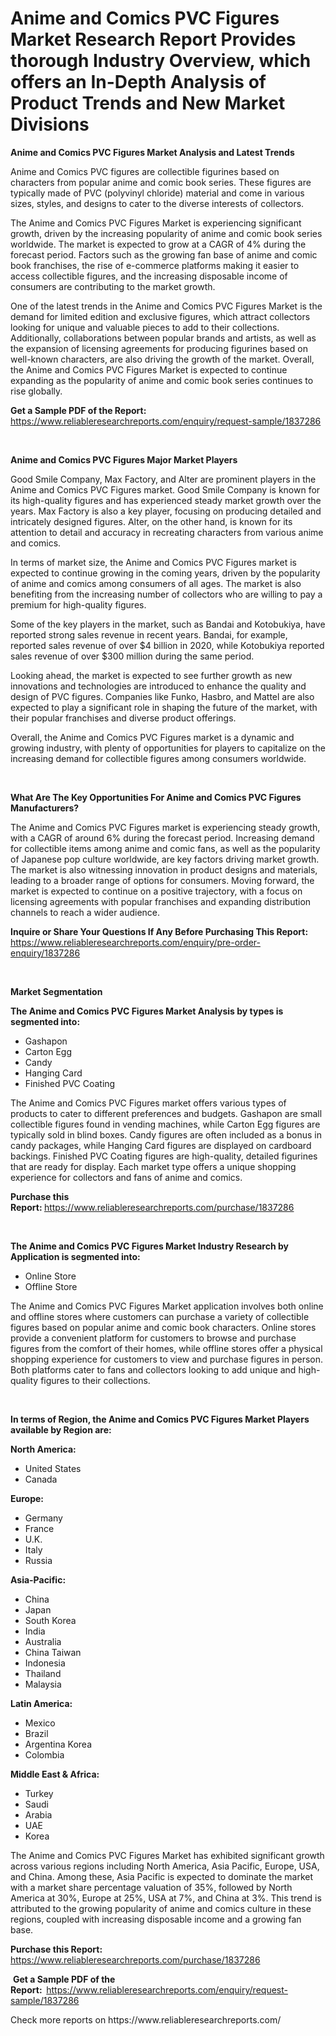 <p><h1>Anime and Comics PVC Figures Market Research Report Provides thorough Industry Overview, which offers an In-Depth Analysis of Product Trends and New Market Divisions</h1></p><p><strong>Anime and Comics PVC Figures Market Analysis and Latest Trends</strong></p>
<p><p>Anime and Comics PVC figures are collectible figurines based on characters from popular anime and comic book series. These figures are typically made of PVC (polyvinyl chloride) material and come in various sizes, styles, and designs to cater to the diverse interests of collectors.</p><p>The Anime and Comics PVC Figures Market is experiencing significant growth, driven by the increasing popularity of anime and comic book series worldwide. The market is expected to grow at a CAGR of 4% during the forecast period. Factors such as the growing fan base of anime and comic book franchises, the rise of e-commerce platforms making it easier to access collectible figures, and the increasing disposable income of consumers are contributing to the market growth.</p><p>One of the latest trends in the Anime and Comics PVC Figures Market is the demand for limited edition and exclusive figures, which attract collectors looking for unique and valuable pieces to add to their collections. Additionally, collaborations between popular brands and artists, as well as the expansion of licensing agreements for producing figurines based on well-known characters, are also driving the growth of the market. Overall, the Anime and Comics PVC Figures Market is expected to continue expanding as the popularity of anime and comic book series continues to rise globally.</p></p>
<p><strong>Get a Sample PDF of the Report:&nbsp;</strong> <a href="https://www.reliableresearchreports.com/enquiry/request-sample/1837286">https://www.reliableresearchreports.com/enquiry/request-sample/1837286</a></p>
<p>&nbsp;</p>
<p><strong>Anime and Comics PVC Figures Major Market Players</strong></p>
<p><p>Good Smile Company, Max Factory, and Alter are prominent players in the Anime and Comics PVC Figures market. Good Smile Company is known for its high-quality figures and has experienced steady market growth over the years. Max Factory is also a key player, focusing on producing detailed and intricately designed figures. Alter, on the other hand, is known for its attention to detail and accuracy in recreating characters from various anime and comics.</p><p>In terms of market size, the Anime and Comics PVC Figures market is expected to continue growing in the coming years, driven by the popularity of anime and comics among consumers of all ages. The market is also benefiting from the increasing number of collectors who are willing to pay a premium for high-quality figures.</p><p>Some of the key players in the market, such as Bandai and Kotobukiya, have reported strong sales revenue in recent years. Bandai, for example, reported sales revenue of over $4 billion in 2020, while Kotobukiya reported sales revenue of over $300 million during the same period.</p><p>Looking ahead, the market is expected to see further growth as new innovations and technologies are introduced to enhance the quality and design of PVC figures. Companies like Funko, Hasbro, and Mattel are also expected to play a significant role in shaping the future of the market, with their popular franchises and diverse product offerings.</p><p>Overall, the Anime and Comics PVC Figures market is a dynamic and growing industry, with plenty of opportunities for players to capitalize on the increasing demand for collectible figures among consumers worldwide.</p></p>
<p>&nbsp;</p>
<p><strong>What Are The Key Opportunities For Anime and Comics PVC Figures Manufacturers?</strong></p>
<p><p>The Anime and Comics PVC Figures market is experiencing steady growth, with a CAGR of around 6% during the forecast period. Increasing demand for collectible items among anime and comic fans, as well as the popularity of Japanese pop culture worldwide, are key factors driving market growth. The market is also witnessing innovation in product designs and materials, leading to a broader range of options for consumers. Moving forward, the market is expected to continue on a positive trajectory, with a focus on licensing agreements with popular franchises and expanding distribution channels to reach a wider audience.</p></p>
<p><strong>Inquire or Share Your Questions If Any Before Purchasing This Report:</strong> <a href="https://www.reliableresearchreports.com/enquiry/pre-order-enquiry/1837286">https://www.reliableresearchreports.com/enquiry/pre-order-enquiry/1837286</a></p>
<p>&nbsp;</p>
<p><strong>Market Segmentation</strong></p>
<p><strong>The Anime and Comics PVC Figures Market Analysis by types is segmented into:</strong></p>
<p><ul><li>Gashapon</li><li>Carton Egg</li><li>Candy</li><li>Hanging Card</li><li>Finished PVC Coating</li></ul></p>
<p><p>The Anime and Comics PVC Figures market offers various types of products to cater to different preferences and budgets. Gashapon are small collectible figures found in vending machines, while Carton Egg figures are typically sold in blind boxes. Candy figures are often included as a bonus in candy packages, while Hanging Card figures are displayed on cardboard backings. Finished PVC Coating figures are high-quality, detailed figurines that are ready for display. Each market type offers a unique shopping experience for collectors and fans of anime and comics.</p></p>
<p><strong>Purchase this Report:&nbsp;</strong><a href="https://www.reliableresearchreports.com/purchase/1837286">https://www.reliableresearchreports.com/purchase/1837286</a></p>
<p>&nbsp;</p>
<p><strong>The Anime and Comics PVC Figures Market Industry Research by Application is segmented into:</strong></p>
<p><ul><li>Online Store</li><li>Offline Store</li></ul></p>
<p><p>The Anime and Comics PVC Figures Market application involves both online and offline stores where customers can purchase a variety of collectible figures based on popular anime and comic book characters. Online stores provide a convenient platform for customers to browse and purchase figures from the comfort of their homes, while offline stores offer a physical shopping experience for customers to view and purchase figures in person. Both platforms cater to fans and collectors looking to add unique and high-quality figures to their collections.</p></p>
<p>&nbsp;</p>
<p><strong>In terms of Region, the Anime and Comics PVC Figures Market Players available by Region are:</strong></p>
<p>
    <p> <strong> North America: </strong>
        <ul>
            <li>United States</li>
            <li>Canada</li>
        </ul>
        </p> 
    <p> <strong> Europe: </strong>
        <ul>
            <li>Germany</li>
            <li>France</li>
            <li>U.K.</li>
            <li>Italy</li>
            <li>Russia</li>
        </ul>
        </p> 
    <p> <strong> Asia-Pacific: </strong>
        <ul>
            <li>China</li>
            <li>Japan</li>
            <li>South Korea</li>
            <li>India</li>
            <li>Australia</li>
            <li>China Taiwan</li>
            <li>Indonesia</li>
            <li>Thailand</li>
            <li>Malaysia</li>
        </ul>
        </p> 
    <p> <strong> Latin America: </strong>
        <ul>
            <li>Mexico</li>
            <li>Brazil</li>
            <li>Argentina Korea</li>
            <li>Colombia</li>
        </ul>
        </p> 
    <p> <strong> Middle East & Africa: </strong>
        <ul>
            <li>Turkey</li>
            <li>Saudi</li>
            <li>Arabia</li>
            <li>UAE</li>
            <li>Korea</li>
        </ul>
    </p>
    </p>
<p><p>The Anime and Comics PVC Figures Market has exhibited significant growth across various regions including North America, Asia Pacific, Europe, USA, and China. Among these, Asia Pacific is expected to dominate the market with a market share percentage valuation of 35%, followed by North America at 30%, Europe at 25%, USA at 7%, and China at 3%. This trend is attributed to the growing popularity of anime and comics culture in these regions, coupled with increasing disposable income and a growing fan base.</p></p>
<p><strong>Purchase this Report: </strong><a href="https://www.reliableresearchreports.com/purchase/1837286">https://www.reliableresearchreports.com/purchase/1837286</a></p>
<p>&nbsp;<strong>Get a Sample PDF of the Report:&nbsp;&nbsp;</strong><a href="https://www.reliableresearchreports.com/enquiry/request-sample/1837286">https://www.reliableresearchreports.com/enquiry/request-sample/1837286</a></p>
<p><strong></strong></p>
<p>Check more reports on https://www.reliableresearchreports.com/</p>